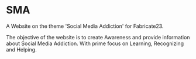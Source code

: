 # SMA
 A Website on the theme 'Social Media Addiction' for Fabricate23.

 The objective of the website is to create Awareness and provide information about Social Media Addiction.
 With prime focus on Learning, Recognizing and Helping.
